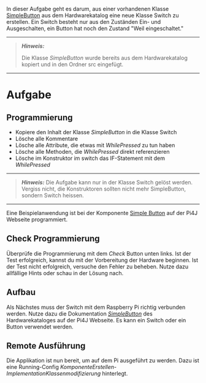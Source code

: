 In dieser Aufgabe geht es darum, aus einer vorhandenen Klasse [SimpleButton](https://pi4j.com/examples/components/simplebutton/)
aus dem Hardwarekatalog eine neue Klasse Switch zu erstellen. Ein Switch besteht nur aus den Zuständen Ein- und Ausgeschalten, 
ein Button hat noch den Zustand "Weil eingeschaltet."

---
> **_Hinweis:_**
>
> Die Klasse *SimpleButton* wurde bereits aus dem Hardwarekatalog kopiert und
> in den Ordner src eingefügt.
---

# Aufgabe
## Programmierung
- Kopiere den Inhalt der Klasse *SimpleButton* in die Klasse Switch
- Lösche alle Kommentare
- Lösche alle Attribute, die etwas mit *WhilePressed* zu tun haben
- Lösche alle Methoden, die *WhilePressed* direkt referenzieren
- Lösche im Konstruktor im switch das IF-Statement mit dem *WhilePressed*

---
> **_Hinweis:_**
> Die Aufgabe kann nur in der Klasse Switch gelöst werden. Vergiss nicht, die Konstruktoren sollten nicht mehr SimpleButton,
> sondern Switch heissen.
---

<div class="hint">
Eine Beispielanwendung ist bei der Komponente <a href="https://pi4j.com/examples/components/simplebutton/">Simple Button</a>
auf der Pi4J Webseite programmiert.
</div>

## Check Programmierung
Überprüfe die Programmierung mit dem *Check* Button unten links. Ist der Test
erfolgreich, kannst du mit der Vorbereitung der Hardware beginnen. Ist der Test nicht
erfolgreich, versuche den Fehler zu beheben. Nutze dazu allfällige Hints oder schau in
der Lösung nach.

## Aufbau
Als Nächstes muss der Switch mit dem Raspberry Pi richtig verbunden werden. Nutze dazu die
Dokumentation [*SimpleButton*](https://pi4j.com/examples/components/simplebutton/)
des Hardwarekataloges auf der Pi4J Webseite. Es kann ein Switch oder ein Button verwendet werden.

## Remote Ausführung
Die Applikation ist nun bereit, um auf dem Pi ausgeführt zu werden. Dazu ist eine
Running-Config *KomponenteErstellen-ImplementationKlassenmodifizierung* hinterlegt.